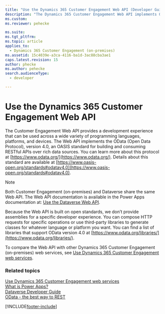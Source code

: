```yaml
---
title: "Use the Dynamics 365 Customer Engagement Web API (Developer Guide for Dynamics 365 Customer Engagement (on-premises))| MicrosoftDocs"
description: "The Dynamics 365 Customer Engagement Web API implements OData v4 and provides a development experience that can be used across a wide variety of programming languages, platforms, and devices"
ms.custom: 
ms.reviewer: pehecke

ms.suite: 
ms.tgt_pltfrm: 
ms.topic: article
applies_to: 
  - Dynamics 365 Customer Engagement (on-premises)
ms.assetid: 15c4039e-a3ca-4116-ba1d-3ac88cba3ae1
caps.latest.revision: 15
author: phecke
ms.author: pehecke
search.audienceType: 
  - developer

---
```

# Use the Dynamics 365 Customer Engagement Web API

The Customer Engagement Web API provides a development experience that can be used across a wide variety of programming languages, platforms, and devices. The Web API implements the OData (Open Data Protocol), version 4.0, an OASIS standard for building and consuming RESTful APIs over rich data sources. You can learn more about this protocol at [https://www.odata.org/](https://www.odata.org/). Details about this standard are available at [https://www.oasis-open.org/standards#odatav4.0](https://www.oasis-open.org/standards#odatav4.0).  

> [!NOTE]
> Both Customer Engagement (on-premises) and Dataverse share the same Web API. The Web API documentation is available in the Power Apps documentation at: [Use the Dataverse Web API](/powerapps/developer/common-data-service/webapi/overview).
  
 Because the Web API is built on open standards, we don’t provide assemblies for a specific developer experience. You can compose HTTP requests for specific operations or use third-party libraries to generate classes for whatever language or platform you want. You can find a list of libraries that support OData version 4.0 at [https://www.odata.org/libraries/](https://www.odata.org/libraries/).  
  
 To compare the Web API with other Dynamics 365 Customer Engagement (on-premises) web services, see [Use Dynamics 365 Customer Engagement web services](use-microsoft-dynamics-365-web-services.md). 

  
### Related topics  
[Use Dynamics 365 Customer Engagement web services](use-microsoft-dynamics-365-web-services.md)<br/>
[What is Power Apps?](/powerapps/powerapps-overview)<br/>
[Dataverse Developer Guide](/powerapps/developer/common-data-service/overview) <br/>
[OData - the best way to REST](https://www.odata.org/)



[!INCLUDE[footer-include](../../../includes/footer-banner.md)]
